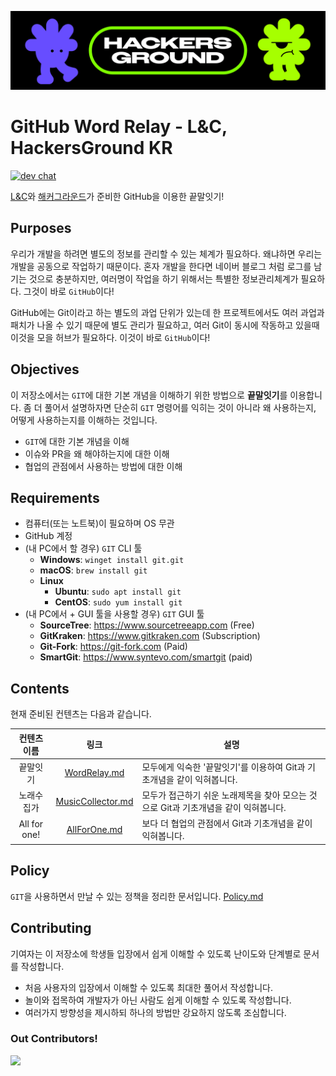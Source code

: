 <p align="center">
  <img src="assets/banner-1920x480.png">
</p>


# GitHub Word Relay - L&C, HackersGround KR

[![dev chat](https://discordapp.com/api/guilds/1112283537165529100/widget.png?style=shield)](https://aka.ms/hg/discord)

[L&C](https://computer.knu.ac.kr/sub6_3.php)와 [해커그라운드](https://hackersground.kr/)가 준비한 GitHub을 이용한 끝말잇기!

## Purposes

우리가 개발을 하려면 별도의 정보를 관리할 수 있는 체계가 필요하다. 왜냐하면 우리는 개발을 공동으로 작업하기 때문이다. 혼자 개발을 한다면 네이버 블로그 처럼 로그를 남기는 것으로 충분하지만, 여러명이 작업을 하기 위해서는 특별한 정보관리체계가 필요하다. 그것이 바로 `GitHub`이다! 

GitHub에는 Git이라고 하는 별도의 과업 단위가 있는데 한 프로젝트에서도 여러 과업과 패치가 나올 수 있기 때문에 별도 관리가 필요하고, 여러 Git이 동시에 작동하고 있을때 이것을 모을 허브가 필요하다. 이것이 바로 `GitHub`이다!


## Objectives

이 저장소에서는 `GIT`에 대한 기본 개념을 이해하기 위한 방법으로 **끝말잇기**를 이용합니다.
좀 더 풀어서 설명하자면 단순히 `GIT` 명령어를 익히는 것이 아니라 왜 사용하는지, 어떻게 사용하는지를 이해하는 것입니다.

- `GIT`에 대한 기본 개념을 이해
- 이슈와 PR을 왜 해야하는지에 대한 이해
- 협업의 관점에서 사용하는 방법에 대한 이해


## Requirements

- 컴퓨터(또는 노트북)이 필요하며 OS 무관
- GitHub 계정
- (내 PC에서 할 경우) `GIT` CLI 툴
  - **Windows**: `winget install git.git`
  - **macOS**: `brew install git`
  - **Linux**
    - **Ubuntu**: `sudo apt install git`
    - **CentOS**: `sudo yum install git`
- (내 PC에서 + GUI 툴을 사용할 경우) `GIT` GUI 툴
  - **SourceTree**: https://www.sourcetreeapp.com (Free)
  - **GitKraken**: https://www.gitkraken.com (Subscription)
  - **Git-Fork**: https://git-fork.com (Paid)
  - **SmartGit**: https://www.syntevo.com/smartgit (paid)

## Contents

현재 준비된 컨텐츠는 다음과 같습니다.

| 컨텐츠 이름 | 링크 | 설명 |
|:---------:|:---:|----|
| 끝말잇기 | [WordRelay.md](./docs/WordRelay.md) | 모두에게 익숙한 '끝말잇기'를 이용하여 Git과 기초개념을 같이 익혀봅니다. |
| 노래수집가 | [MusicCollector.md](./docs/MusicCollector.md) | 모두가 접근하기 쉬운 노래제목을 찾아 모으는 것으로 Git과 기초개념을 같이 익혀봅니다. |
| All for one! | [AllForOne.md](./docs/AllForOne.md) | 보다 더 협업의 관점에서 Git과 기초개념을 같이 익혀봅니다. |


## Policy

`GIT`을 사용하면서 만날 수 있는 정책을 정리한 문서입니다. [Policy.md](./Policy.md)


## Contributing

기여자는 이 저장소에 학생들 입장에서 쉽게 이해할 수 있도록 난이도와 단계별로 문서를 작성합니다.

- 처음 사용자의 입장에서 이해할 수 있도록 최대한 풀어서 작성합니다.
- 놀이와 접목하여 개발자가 아닌 사람도 쉽게 이해할 수 있도록 작성합니다.
- 여러가지 방향성을 제시하되 하나의 방법만 강요하지 않도록 조심합니다.

### Out Contributors!

<!-- https://contrib.nn.ci -->

<a href="https://github.com/hackersground-kr/GitHubWordRelay/graphs/contributors"><img src="https://contrib.nn.ci/api?repo=hackersground-kr/GitHubWordRelay" /></a>
